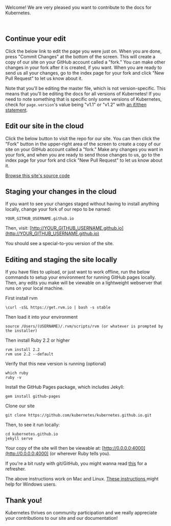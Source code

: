 Welcome! We are very pleased you want to contribute to the docs for Kubernetes.

<!-- BEGIN: Gotta keep this section JS/HTML because it swaps out content dynamically -->
<p>&nbsp;</p>
<script language="JavaScript">
var forwarding=window.location.hash.replace("#","");
$( document ).ready(function() {
    if(forwarding) {
    	$("#generalInstructions").hide();
    	$("#continueEdit").show();
    	$("#continueEditButton").text("Edit " + forwarding);
    	$("#continueEditButton").attr("href", "https://github.com/kubernetes/kubernetes.github.io/edit/master/_includes/masterdocs" + forwarding.replace("{{page.version}}",""))
    } else {
        $("#generalInstructions").show();
    	$("#continueEdit").hide();
    }
});
</script>
<div id="continueEdit">

<h2>Continue your edit</h2>

<p>Click the below link to edit the page you were just on. When you are done, press "Commit Changes" at the bottom of the screen. This will create a copy of our site on your GitHub account called a "fork." You can make other changes in your fork after it is created, if you want. When you are ready to send us all your changes, go to the index page for your fork and click "New Pull Request" to let us know about it.</p>

<p>Note that you'll be editing the master file, which is not version-specific. This means that you'll be editing the docs for all versions of Kubernetes! If you need to note something that is specific only some versions of Kubernetes, check for <code>page.version</code>'s value being "v1.1" or "v1.2" with <a href="https://github.com/Shopify/liquid/wiki/Liquid-for-Designers#user-content-if--else">an if/then statement</a>.</p>

<p><a id="continueEditButton" class="button"></a></p>

</div>
<div id="generalInstructions">

<h2>Edit our site in the cloud</h2>

<p>Click the below button to visit the repo for our site. You can then click the "Fork" button in the upper-right area of the screen to create a copy of our site on your GitHub account called a "fork." Make any changes you want in your fork, and when you are ready to send those changes to us, go to the index page for your fork and click "New Pull Request" to let us know about it.</p>

<p><a class="button" href="https://github.com/kubernetes/kubernetes.github.io/">Browse this site's source code</a></p>

</div>
<!-- END: Dynamic section -->

## Staging your changes in the cloud

If you want to see your changes staged without having to install anything locally,
change your fork of our repo to be named:

    YOUR_GITHUB_USERNAME.github.io

Then, visit: [http://YOUR_GITHUB_USERNAME.github.io](http://YOUR_GITHUB_USERNAME.github.io)

You should see a special-to-you version of the site. 

## Editing and staging the site locally

If you have files to upload, or just want to work offline, run the below commands to setup
your environment for running GitHub pages locally. Then, any edits you make will be viewable
on a lightweight webserver that runs on your local machine.

First install rvm

```text
\curl -sSL https://get.rvm.io | bash -s stable
```

Then load it into your environment

```shell
source /Users/(USERNAME)/.rvm/scripts/rvm (or whatever is prompted by the installer)
```

Then install Ruby 2.2 or higher

```shell
rvm install 2.2
rvm use 2.2 --default
```

Verify that this new version is running (optional)

```shell
which ruby
ruby -v
```

Install the GitHub Pages package, which includes Jekyll:

```shell
gem install github-pages
```

Clone our site

```shell
git clone https://github.com/kubernetes/kubernetes.github.io.git
```

Then, to see it run locally:

```shell
cd kubernetes.github.io
jekyll serve
```

Your copy of the site will then be viewable at: [http://0.0.0.0:4000](http://0.0.0.0:4000)
(or wherever Ruby tells you).

If you're a bit rusty with git/GitHub, you might wanna read
[this](http://readwrite.com/2013/10/02/github-for-beginners-part-2) for a refresher.

The above instructions work on Mac and Linux.
[These instructions ](https://martinbuberl.com/blog/setup-jekyll-on-windows-and-host-it-on-github-pages/)
might help for Windows users. 

## Thank you!

Kubernetes thrives on community participation and we really appreciate your
contributions to our site and our documentation!
